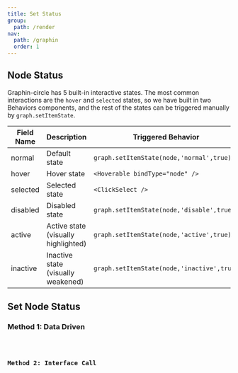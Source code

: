 ```yaml
---
title: Set Status
group:
  path: /render
nav:
  path: /graphin
  order: 1
---
```


## Node Status

Graphin-circle has 5 built-in interactive states. The most common interactions are the `hover` and `selected` states, so we have built in two Behaviors components, and the rest of the states can be triggered manually by `graph.setItemState`.

| Field Name | Description                         | Triggered Behavior                         |
| ---------- | ----------------------------------- | ------------------------------------------ |
| normal     | Default state                       | `graph.setItemState(node,'normal',true)`   |
| hover      | Hover state                         | `<Hoverable bindType="node" />`            |
| selected   | Selected state                      | `<ClickSelect />`                          |
| disabled   | Disabled state                      | `graph.setItemState(node,'disable',true)`  |
| active     | Active state (visually highlighted) | `graph.setItemState(node,'active',true)`   |
| inactive   | Inactive state (visually weakened)  | `graph.setItemState(node,'inactive',true)` |

## Set Node Status

### Method 1: Data Driven

<code src='./demos/data-driven.tsx'>

### Method 2: Interface Call

<code src='./demos/edge-status.tsx'>
